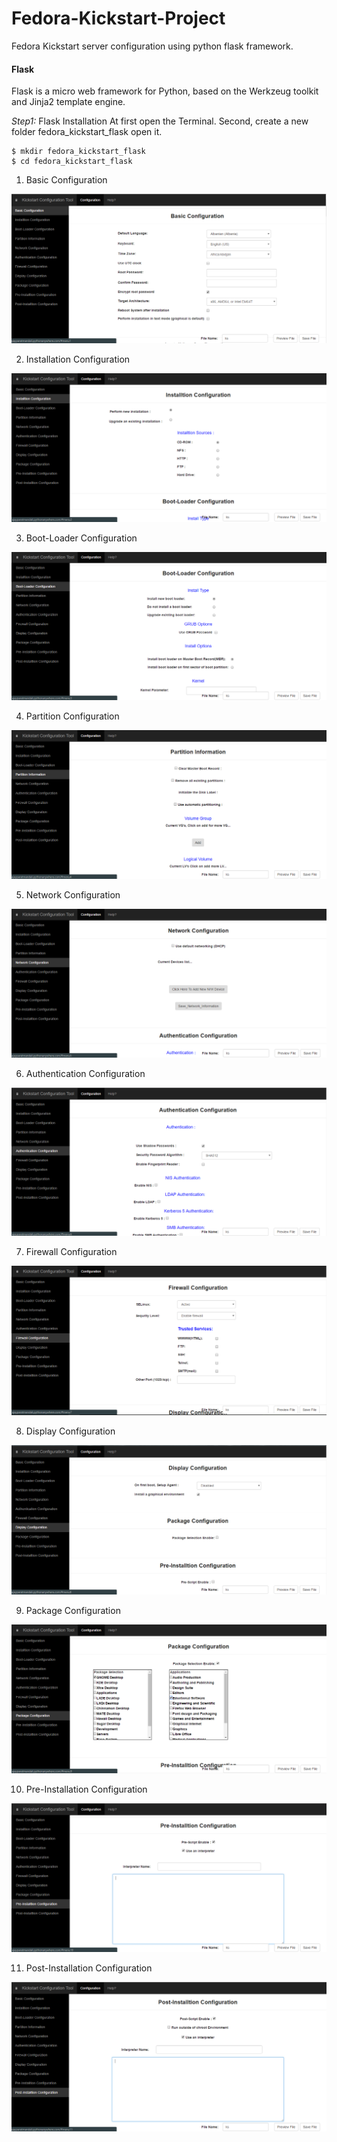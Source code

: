 # Fedora-Kickstart-Project
Fedora Kickstart server configuration using python flask framework. 

#### Flask
Flask is a micro web framework for Python, based on the Werkzeug toolkit and Jinja2 template engine. 

*Step1:* Flask Installation
At first open the Terminal. Second, create a new folder fedora_kickstart_flask open it.
```
$ mkdir fedora_kickstart_flask
$ cd fedora_kickstart_flask
```

1. Basic Configuration

![Image of Basic Configuration](https://github.com/Kickstart-Server-Configuration-Tool/Fedora-Kickstart-Project/blob/master/Component%20Images/1.Basic%20Configuration.png?raw=true "Basic Configuration")

2. Installation Configuration

![Image of Installation Configuration](https://github.com/Kickstart-Server-Configuration-Tool/Fedora-Kickstart-Project/blob/master/Component%20Images/2.Installation%20Configuration.png?raw=true "Installation Configuration")

3. Boot-Loader Configuration

![Image of Boot-Loader Configuration](https://github.com/Kickstart-Server-Configuration-Tool/Fedora-Kickstart-Project/blob/master/Component%20Images/3.Boot-Loader%20Configuration.png?raw=true "Boot-Loader Configuration")

4. Partition Configuration

![Image of Partition Configuration](https://github.com/Kickstart-Server-Configuration-Tool/Fedora-Kickstart-Project/blob/master/Component%20Images/4.Partition%20Configuration.png?raw=true "Partition Configuration")

5. Network Configuration

![Image of Network Configuration](https://github.com/Kickstart-Server-Configuration-Tool/Fedora-Kickstart-Project/blob/master/Component%20Images/5.Network%20Configuration.png?raw=true "Network Configuration")

6. Authentication Configuration

![Image of Authentication Configuration](https://github.com/Kickstart-Server-Configuration-Tool/Fedora-Kickstart-Project/blob/master/Component%20Images/6.Authentication%20Configuration.png?raw=true "Authentication Configuration")

7. Firewall Configuration

![Image of Firewall Configuration](https://github.com/Kickstart-Server-Configuration-Tool/Fedora-Kickstart-Project/blob/master/Component%20Images/7.Firewall%20Configuration.png?raw=true "Firewall Configuration")

8. Display Configuration

![Image of Display Configuration](https://github.com/Kickstart-Server-Configuration-Tool/Fedora-Kickstart-Project/blob/master/Component%20Images/8.Display%20Configuration.png?raw=true "Display Configuration")

9. Package Configuration

![Image of Package Configuration](https://github.com/Kickstart-Server-Configuration-Tool/Fedora-Kickstart-Project/blob/master/Component%20Images/9.Package%20Configuration.png?raw=true "Package Configuration")

10. Pre-Installation Configuration

![Image of Pre-Installation Configuration](https://github.com/Kickstart-Server-Configuration-Tool/Fedora-Kickstart-Project/blob/master/Component%20Images/10.Pre-Installation%20Configuration.png?raw=true "Pre-Installation Configuration")

11. Post-Installation Configuration

![Image of Post-Installation Configuration](https://github.com/Kickstart-Server-Configuration-Tool/Fedora-Kickstart-Project/blob/master/Component%20Images/11.Post-Installation%20Configuration.png?raw=true "Post-Installation Configuration")


